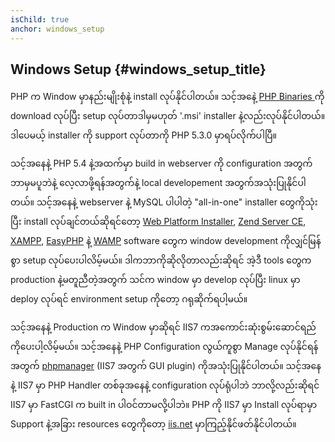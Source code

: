 ```yaml
---
isChild: true
anchor: windows_setup
---
```


## Windows Setup {#windows_setup_title}

PHP က Window မှာနည်းမျိုးစုံနဲ့ install လုပ်နိုင်ပါတယ်။ သင့်အနေဲ့ [PHP Binaries ][php-downloads] ကို download လုပ်ပြီး setup လုပ်တာဒါမှမဟုတ် '.msi' installer နဲ့လည်းလုပ်နိုင်ပါတယ်။ ဒါပေမယ့် installer ကို support လုပ်တာကို PHP 5.3.0 မှာရပ်လိုက်ပါပြီ။

သင့်အနေနဲ့ PHP 5.4 နဲ့အထက်မှာ build in webserver ကို configuration အတွက်ဘာမှမပူဘဲနဲ့ လေ့လာဖို့ရန်အတွက်နဲ့ local developement အတွက်အသုံးပြုနိုင်ပါတယ်။ သင့်အနေနဲ့ webserver နဲ့ MySQL ပါပါတဲ့ "all-in-one" installer တွေကိုသုံးပြီး install လုပ်ချင်တယ်ဆိုရင်တော့ [Web Platform Installer][wpi], 
[Zend Server CE][zsce], [XAMPP][xampp], [EasyPHP][easyphp] နဲ့ [WAMP][wamp] software တွေက window development ကိုလျှင်မြန်စွာ setup လုပ်ပေးပါလိမ့်မယ်။ ဒါကဘာကိုဆိုလိုတာလည်းဆိုရင် အဲ့ဒီ tools တွေက production နဲ့မတူညီတဲ့အတွက် သင်က window မှာ develop လုပ်ပြီး linux မှာ deploy လုပ်ရင် environment setup ကိုတော့ ဂရုဆိုက်ရပါ့မယ်။

သင့်အနေနဲ့ Production က Window မှာဆိုရင် IIS7 ကအကောင်းဆုံးစွမ်းဆောင်ရည်ကိုပေးပါ့လိမ့်မယ်။ သင့်အနေနဲ့ PHP Configuration လွယ်ကူစွာ Manage လုပ်နိုင်ရန်အတွက် [phpmanager][phpmanager] (IIS7 အတွက် GUI plugin) ကိုအသုံးပြုနိုင်ပါတယ်။ သင့်အနေနဲ့ IIS7 မှာ PHP Handler တစ်ခုအနေနဲ့ configuration လုပ်ရုံပါဘဲ ဘာလို့လည်းဆိုရင် IIS7 မှာ FastCGI က built in ပါဝင်တာမလို့ပါဘဲ။ PHP ကို IIS7 မှာ Install လုပ်ရာမှာ Support နဲ့အခြား resources တွေကိုတော့ [iis.net][php-iis] မှာကြည့်နိုင်ဖတ်နိုင်ပါတယ်။

[php-downloads]: http://windows.php.net
[phpmanager]: http://phpmanager.codeplex.com/
[wpi]: http://www.microsoft.com/web/downloads/platform.aspx
[zsce]: http://www.zend.com/en/products/server-ce/
[xampp]: http://www.apachefriends.org/en/xampp.html
[easyphp]: http://www.easyphp.org/
[wamp]: http://www.wampserver.com/
[php-iis]: http://php.iis.net/
